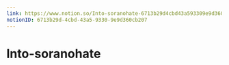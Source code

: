```yaml
---
link: https://www.notion.so/Into-soranohate-6713b29d4cbd43a593309e9d360cb207
notionID: 6713b29d-4cbd-43a5-9330-9e9d360cb207
---
```

# Into-soranohate